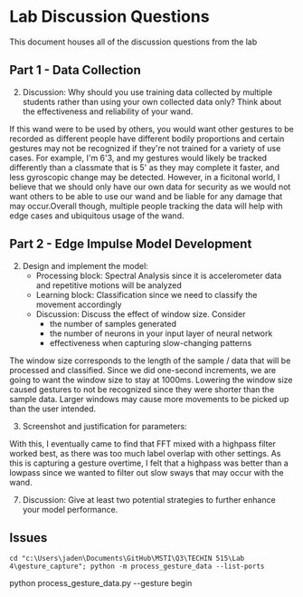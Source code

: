# Lab Discussion Questions

This document houses all of the discussion questions from the lab

## Part 1 - Data Collection

2. Discussion: Why should you use training data collected by multiple students rather than using your own collected data only? Think about the effectiveness and reliability of your wand.

If this wand were to be used by others, you would want other gestures to be recorded as different people have different bodily proportions and certain gestures may not be recognized if they're not trained for a variety of use cases. For example, I'm 6'3, and my gestures would likely be tracked differently than a classmate that is 5' as they may complete it faster, and less gyroscopic change may be detected. However, in a ficitonal world, I believe that we should only have our own data for security as we would not want others to be able to use our wand and be liable for any damage that may occur.Overall though, multiple people tracking the data will help with edge cases and ubiquitous usage of the wand.

## Part 2 - Edge Impulse Model Development

2. Design and implement the model:
    * Processing block: Spectral Analysis since it is accelerometer data and repetitive motions will be analyzed
    * Learning block: Classification since we need to classify the movement accordingly
    * Discussion: Discuss the effect of window size. Consider
        * the number of samples generated
        * the number of neurons in your input layer of neural network
        * effectiveness when capturing slow-changing patterns

The window size corresponds to the length of the sample / data that will be processed and classified. Since we did one-second increments, we are going to want the window size to stay at 1000ms. Lowering the window size caused gestures to not be recognized since they were shorter than the sample data. Larger windows may cause more movements to be picked up than the user intended.

3. Screenshot and justification for parameters: 

With this, I eventually came to find that FFT mixed with a highpass filter worked best, as there was too much label overlap with other settings. As this is capturing a gesture overtime, I felt that a highpass was better than a lowpass since we wanted to filter out slow sways that may occur with the wand.

7. Discussion: Give at least two potential strategies to further enhance your model performance.


## Issues

`cd "c:\Users\jaden\Documents\GitHub\MSTI\Q3\TECHIN 515\Lab 4\gesture_capture"; python -m process_gesture_data --list-ports`

python process_gesture_data.py --gesture begin